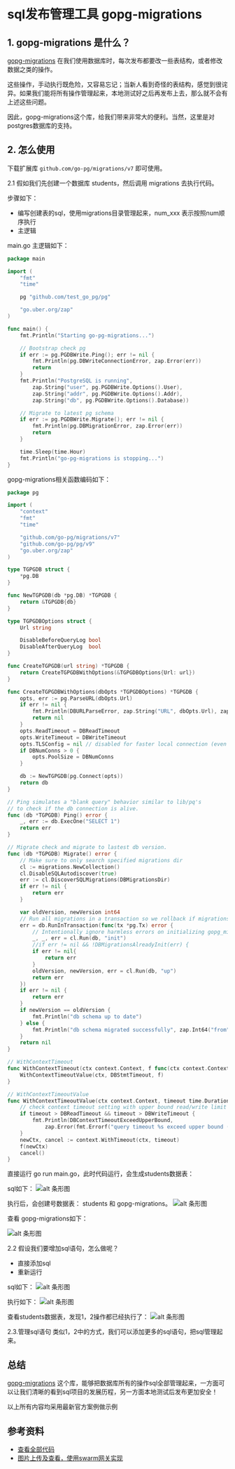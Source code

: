 # sql发布管理工具 gopg-migrations

## 1. gopg-migrations 是什么？
[gopg-migrations](github.com/go-pg/migrations/v7) 在我们使用数据库时，每次发布都要改一些表结构，或者修改数据之类的操作。

这些操作，手动执行既危险，又容易忘记；当新人看到奇怪的表结构，感觉到很诧异。如果我们能将所有操作管理起来，本地测试好之后再发布上去，那么就不会有上述这些问题。

因此，gopg-migrations这个库，给我们带来非常大的便利。当然，这里是对postgres数据库的支持。

## 2. 怎么使用

下载扩展库 `github.com/go-pg/migrations/v7` 即可使用。

2.1 假如我们先创建一个数据库 students，然后调用 migrations 去执行代码。

   步骤如下：
- 编写创建表的sql，使用migrations目录管理起来，num_xxx 表示按照num顺序执行
- 主逻辑
   
main.go 主逻辑如下：
```go
package main

import (
	"fmt"
	"time"

	pg "github.com/test_go_pg/pg"

	"go.uber.org/zap"
)

func main() {
	fmt.Println("Starting go-pg-migrations...")

	// Bootstrap check pg
	if err := pg.PGDBWrite.Ping(); err != nil {
		fmt.Println(pg.DBWriteConnectionError, zap.Error(err))
		return
	}
	fmt.Println("PostgreSQL is running",
		zap.String("user", pg.PGDBWrite.Options().User),
		zap.String("addr", pg.PGDBWrite.Options().Addr),
		zap.String("db", pg.PGDBWrite.Options().Database))

	// Migrate to latest pg schema
	if err := pg.PGDBWrite.Migrate(); err != nil {
		fmt.Println(pg.DBMigrationError, zap.Error(err))
		return
	}

	time.Sleep(time.Hour)
	fmt.Println("go-pg-migrations is stopping...")
}

```

gopg-migrations相关函数编码如下：
```go
package pg

import (
	"context"
	"fmt"
	"time"

	"github.com/go-pg/migrations/v7"
	"github.com/go-pg/pg/v9"
	"go.uber.org/zap"
)

type TGPGDB struct {
	*pg.DB
}

func NewTGPGDB(db *pg.DB) *TGPGDB {
	return &TGPGDB{db}
}

type TGPGDBOptions struct {
	Url string

	DisableBeforeQueryLog bool
	DisableAfterQueryLog  bool
}

func CreateTGPGDB(url string) *TGPGDB {
	return CreateTGPGDBWithOptions(&TGPGDBOptions{Url: url})
}

func CreateTGPGDBWithOptions(dbOpts *TGPGDBOptions) *TGPGDB {
	opts, err := pg.ParseURL(dbOpts.Url)
	if err != nil {
		fmt.Println(DBURLParseError, zap.String("URL", dbOpts.Url), zap.Error(err))
		return nil
	}
	opts.ReadTimeout = DBReadTimeout
	opts.WriteTimeout = DBWriteTimeout
	opts.TLSConfig = nil // disabled for faster local connection (even in production)
	if DBNumConns > 0 {
		opts.PoolSize = DBNumConns
	}

	db := NewTGPGDB(pg.Connect(opts))
	return db
}

// Ping simulates a "blank query" behavior similar to lib/pq's
// to check if the db connection is alive.
func (db *TGPGDB) Ping() error {
	_, err := db.ExecOne("SELECT 1")
	return err
}

// Migrate check and migrate to lastest db version.
func (db *TGPGDB) Migrate() error {
	// Make sure to only search specified migrations dir
	cl := migrations.NewCollection()
	cl.DisableSQLAutodiscover(true)
	err := cl.DiscoverSQLMigrations(DBMigrationsDir)
	if err != nil {
		return err
	}

	var oldVersion, newVersion int64
	// Run all migrations in a transaction so we rollback if migrations fail anywhere
	err = db.RunInTransaction(func(tx *pg.Tx) error {
		// Intentionally ignore harmless errors on initializing gopg_migrations
		_, _, err = cl.Run(db, "init")
		//if err != nil && !DBMigrationsAlreadyInit(err) {
		if err != nil{
			return err
		}
		oldVersion, newVersion, err = cl.Run(db, "up")
		return err
	})
	if err != nil {
		return err
	}
	if newVersion == oldVersion {
		fmt.Println("db schema up to date")
	} else {
		fmt.Println("db schema migrated successfully", zap.Int64("from", oldVersion), zap.Int64("to", newVersion))
	}
	return nil
}

// WithContextTimeout
func WithContextTimeout(ctx context.Context, f func(ctx context.Context)) {
	WithContextTimeoutValue(ctx, DBStmtTimeout, f)
}

// WithContextTimeoutValue
func WithContextTimeoutValue(ctx context.Context, timeout time.Duration, f func(ctx context.Context)) {
	// check context timeout setting with upper bound read/write limit
	if timeout > DBReadTimeout && timeout > DBWriteTimeout {
		fmt.Println(DBContextTimeoutExceedUpperBound,
			zap.Error(fmt.Errorf("query timeout %s exceed upper bound (%s|%s)", timeout, DBReadTimeout, DBWriteTimeout)))
	}
	newCtx, cancel := context.WithTimeout(ctx, timeout)
	f(newCtx)
	cancel()
}

```


直接运行 go run main.go，此时代码运行，会生成students数据表：

sql如下：
![alt 条形图](https://swarm-gateways.net/bzz:/5efd0c8cfe6d016e2d6f9eabd7f316cd24b0676431d7ab1927b7928410502ac6/pg1.png)


执行后，会创建号数据表： students 和 gopg-migrations。
![alt 条形图](https://swarm-gateways.net/bzz:/2a4fe362549c30441f6e14c6a6a11e8ef18251e7a888a7fef327f493628774cf/pg6)

查看 gopg-migrations如下：

![alt 条形图](https://swarm-gateways.net/bzz:/6a949f9b20c93f85c96d5c171ecab78b707dfa3155b929966115b373e9ea54ba/pg2)



2.2 假设我们要增加sql语句，怎么做呢？

- 直接添加sql
- 重新运行
   
sql如下：
![alt 条形图](https://swarm-gateways.net/bzz:/7bd44d2815dd5bc1e441eb7b0e0f3b432a5c04a1ea16d08ba6cd149ddfac1387/pg3)

执行如下：
![alt 条形图](https://swarm-gateways.net/bzz:/1adb334502417b1aaf0738c2b87470cc1d1c826849f690e458d3a78e6c191dc1/pg4)

查看students数据表，发现1，2操作都已经执行了：
![alt 条形图](https://swarm-gateways.net/bzz:/2fc05d4665f240a051500c1ec55d62b37174f355046a9a42d7005e345ab7080e/pg5)

2.3.管理sql语句
类似1，2中的方式，我们可以添加更多的sql语句，把sql管理起来。



## 总结

[gopg-migrations](github.com/go-pg/migrations/v7) 这个库，能够把数据库所有的操作sql全部管理起来，一方面可以让我们清晰的看到sql项目的发展历程，另一方面本地测试后发布更加安全！


以上所有内容均采用最新官方案例做示例
## 参考资料

- [查看全部代码](https://github.com/turingczz/test_go_pg)
- [图片上传及查看，使用swarm网关实现](https://swarm-gateways.net/)
